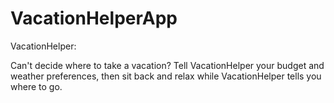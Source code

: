# VacationHelperApp

VacationHelper: 

Can't decide where to take a vacation? Tell VacationHelper your budget and weather preferences, then sit back and relax while VacationHelper tells you where to go.
